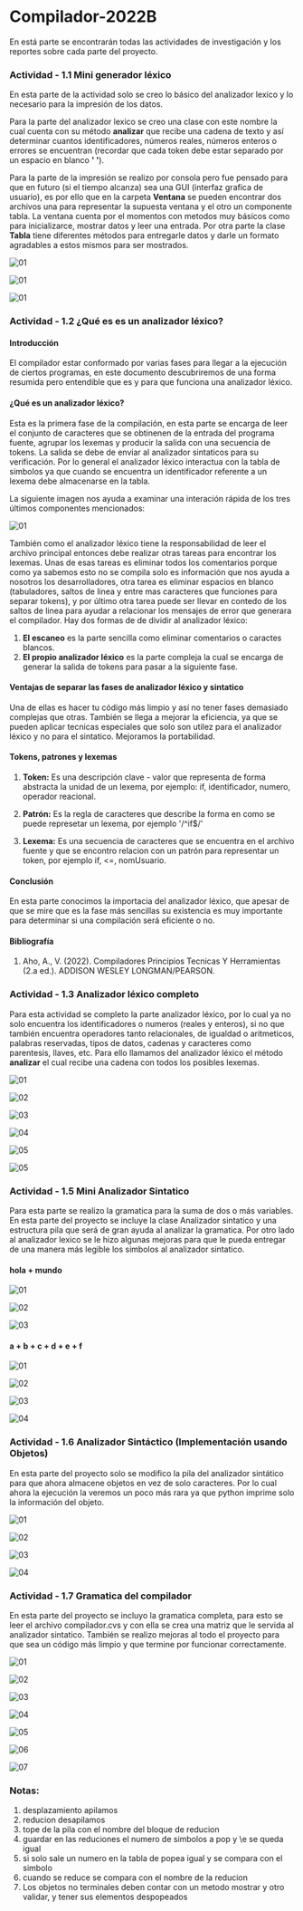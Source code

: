 # Compilador-2022B 

En está parte se encontrarán todas las actividades de investigación y los reportes sobre cada parte del proyecto.

### Actividad - 1.1 Mini generador léxico

En esta parte de la actividad solo se creo lo básico del analizador lexico y lo necesario para la impresión de los datos. 

Para la parte del analizador lexico se creo una clase con este nombre la cual cuenta con su método **analizar** que recibe una cadena de texto y así determinar cuantos identificadores, números reales, números enteros o errores se encuentran (recordar que cada token debe estar separado por un espacio en blanco **' '**).

Para la parte de la impresión se realizo por consola pero fue pensado para que en futuro (si el tiempo alcanza) sea una GUI (interfaz grafica de usuario), es por ello que en la carpeta **Ventana** se pueden encontrar dos archivos una para representar la supuesta ventana y el otro un componente tabla. La ventana cuenta por el momentos con metodos muy básicos como para inicializarce, mostrar datos y leer una entrada. Por otra parte la clase **Tabla** tiene diferentes métodos para entregarle datos y darle un formato agradables a estos mismos para ser mostrados.

![01](Capturas%20Actividades/1.1/01.png "Inicio")

![01](Capturas%20Actividades/1.1/02.png "Leyendo datos")

![01](Capturas%20Actividades/1.1/03.png "Imprimiendo resultados")

### Actividad - 1.2 ¿Qué es es un analizador léxico?

#### Introducción

El compilador estar conformado por varias fases para llegar a la ejecución de ciertos programas, en este documento descubriremos de una forma resumida pero entendible que es y para que funciona una analizador léxico.

#### ¿Qué es un analizador léxico?

Esta es la primera fase de la compilación, en esta parte se encarga de leer el conjunto de caracteres que se obtinenen de la entrada del programa fuente, agrupar los lexemas y producir la salida con una secuencia de tokens. La salida se debe de enviar al analizador sintaticos para su verificación. Por lo general el analizador léxico interactua con la tabla de simbolos ya que cuando se encuentra un identificador referente a un lexema debe almacenarse en la tabla.

La siguiente imagen nos ayuda a examinar una interación rápida de los tres últimos componentes mencionados:

![01](Capturas%20Actividades/1.2/01.png)

También como el analizador léxico tiene la responsabilidad de leer el archivo principal entonces debe realizar otras tareas para encontrar los lexemas. Unas de esas tareas es eliminar todos los comentarios porque como ya sabemos esto no se compila solo es información que nos ayuda a nosotros los desarrolladores, otra tarea es eliminar espacios en blanco (tabuladores, saltos de linea y entre mas caracteres que funciones para separar tokens), y por último otra tarea puede ser llevar en contedo de los saltos de linea para ayudar a relacionar los mensajes de error que generara el compilador.
Hay dos formas de de dividir al analizador léxico:

1. **El escaneo** es la parte sencilla como eliminar comentarios o caractes blancos.
2. **El propio analizador léxico** es la parte compleja la cual se encarga de generar la salida de tokens para pasar a la siguiente fase.

#### Ventajas de separar las fases de analizador léxico y sintatico

Una de ellas es hacer tu código más limpio y así no tener fases demasiado complejas que otras. También se llega a mejorar la eficiencia, ya que se pueden aplicar tecnicas especiales que solo son utilez para el analizador léxico y no para el sintatico. Mejoramos la portabilidad. 

#### Tokens, patrones y lexemas

1. **Token:** Es una descripción clave - valor que representa de forma abstracta la unidad de un lexema, por ejemplo: if, identificador, numero, operador reacional.

2. **Patrón:** Es la regla de caracteres que describe la forma en como se puede represetar un lexema, por ejemplo '/^if$/'

3. **Lexema:** Es una secuencia de caracteres que se encuentra en el archivo fuente y que se encontro relacion con un patrón para representar un token, por ejemplo if, <=, nomUsuario.  

#### Conclusión

En esta parte conocimos la importacia del analizador léxico, que apesar de que se mire que es la fase más sencillas su existencia es muy importante para determinar si una compilación será eficiente o no.

#### Bibliografía

1. Aho, A., V. (2022). Compiladores Principios Tecnicas Y Herramientas (2.a ed.). ADDISON WESLEY LONGMAN/PEARSON.

### Actividad - 1.3 Analizador léxico completo

Para esta actividad se completo la parte analizador léxico, por lo cual ya no solo encuentra los identificadores o numeros (reales y enteros), si no que también encuentra operadores tanto relacionales, de igualdad o aritmeticos, palabras reservadas, tipos de datos, cadenas y caracteres como parentesis, llaves, etc. Para ello llamamos del analizador léxico el método **analizar** el cual recibe una cadena con todos los posibles lexemas.

![01](Capturas%20Actividades/1.3/01.png)

![02](Capturas%20Actividades/1.3/02.png)

![03](Capturas%20Actividades/1.3/03.png)

![04](Capturas%20Actividades/1.3/04.png)

![05](Capturas%20Actividades/1.3/05.png)

![05](Capturas%20Actividades/1.3/06.png)

### Actividad - 1.5 Mini Analizador Sintatico

Para esta parte se realizo la gramatica para la suma de dos o más variables. En esta parte del proyecto se incluye la clase Analizador sintatico y una estructura pila que será de gran ayuda al analizar la gramatica. Por otro lado al analizador lexico se le hizo algunas mejoras para que le pueda entregar de una manera más legible los simbolos al analizador sintatico.

#### **hola + mundo**

![01](Capturas%20Actividades/1.5/01-01.png)

![02](Capturas%20Actividades/1.5/01-02.png)

![03](Capturas%20Actividades/1.5/01-03.png)

#### **a + b + c + d + e + f**

![01](Capturas%20Actividades/1.5/02-01.png)

![02](Capturas%20Actividades/1.5/02-02.png)

![03](Capturas%20Actividades/1.5/02-03.png)

![04](Capturas%20Actividades/1.5/02-04.png)

### Actividad - 1.6 Analizador Sintáctico (Implementación usando Objetos)

En esta parte del proyecto solo se modifico la pila del analizador sintático para que ahora almacene objetos en vez de solo caracteres. Por lo cual ahora la ejecución la veremos un poco más rara ya que python imprime solo la información del objeto.

![01](Capturas%20Actividades/1.6/01.png)

![02](Capturas%20Actividades/1.6/02.png)

![03](Capturas%20Actividades/1.6/03.png)

![04](Capturas%20Actividades/1.6/04.png)

### Actividad - 1.7 Gramatica del compilador

En esta parte del proyecto se incluyo la gramatica completa, para esto se leer el archivo compilador.cvs y con ella se crea una matriz que le servida al analizador sintatico. También se realizo mejoras al todo el proyecto para que sea un código más limpio y que termine por funcionar correctamente.

![01](Capturas%20Actividades/1.7/01.png)

![02](Capturas%20Actividades/1.7/02.png)

![03](Capturas%20Actividades/1.7/03.png)

![04](Capturas%20Actividades/1.7/04.png)

![05](Capturas%20Actividades/1.7/05.png)

![06](Capturas%20Actividades/1.7/06.png)

![07](Capturas%20Actividades/1.7/07.png)

### Notas:

1. desplazamiento apilamos
2. reducion desapilamos
3. tope de la pila con el nombre del bloque de reducion
4. guardar en las reduciones el numero de simbolos a pop y \e se queda igual
5. si solo sale un numero en la tabla de popea igual y se compara con el simbolo
6. cuando se reduce se compara con el nombre de la reducion
7. Los objetos no terminales deben contar con un metodo mostrar y otro validar, y tener sus elementos despopeados